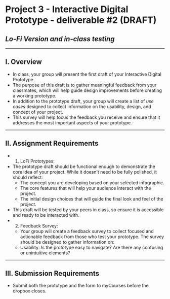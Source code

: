 # Project 3 - Interactive Digital Prototype - deliverable #2 (DRAFT)
## *Lo-Fi Version and in-class testing*

---

## I. Overview
- In class, your group will present the first draft of your Interactive Digital Prototype.
- The purpose of this draft is to gather meaningful feedback from your classmates, which will help guide design improvements before creating a working prototype.
- In addition to the prototype draft, your group will create a list of *use cases* designed to collect information on the usability, design, and concept of your project.
- This survey will help focus the feedback you receive and ensure that it addresses the most important aspects of your prototype.

---

## II. Assignment Requirements
- 1. LoFi Prototypes:
- The prototype draft should be functional enough to demonstrate the core idea of your project. While it doesn’t need to be fully polished, it should reflect:
  - The concept you are developing based on your selected infographic.
  - The core features that will help your audience interact with the project.
  - The initial design choices that will guide the final look and feel of the project.
- This draft will be tested by your peers in class, so ensure it is accessible and ready to be interacted with.
- 2. Feedback Survey:
  - Your group will create a feedback survey to collect focused and actionable feedback from those who test your prototype. The survey should be designed to gather information on:
  - Usability: Is the prototype easy to navigate? Are there any confusing or unintuitive elements? 

---

## III. Submission Requirements

- Submit both the prototype and the form to myCourses before the dropbox closes.
